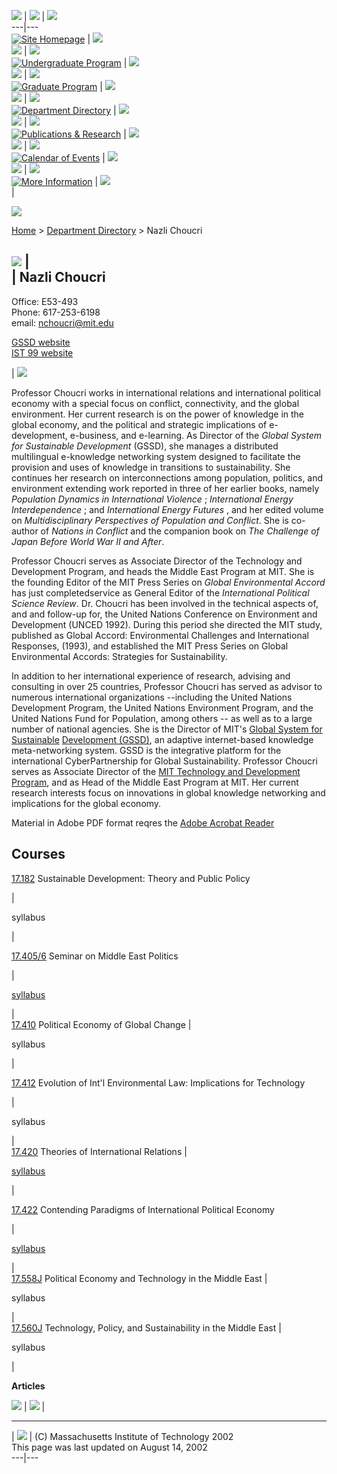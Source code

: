 ![](../Images/yellow_header.gif) |
![](../Navbars/images_site_navbar_left_margin/spacer.gif) |
![](../Navbars/images_site_navbar_left_margin/spacer.gif)  
---|---  
[![Site
Homepage](../Navbars/images_site_navbar_left_margin/site_navbar_left_margin_r1_c1.gif)](../index.html)
| ![](../Navbars/images_site_navbar_left_margin/spacer.gif)  
![](../Navbars/images_site_navbar_left_margin/site_navbar_left_margin_r2_c1.gif)
| ![](../Navbars/images_site_navbar_left_margin/spacer.gif)  
[![Undergraduate
Program](../Navbars/images_site_navbar_left_margin/site_navbar_left_margin_r3_c1.gif)](../undergraduate_program.html)
| ![](../Navbars/images_site_navbar_left_margin/spacer.gif)  
![](../Navbars/images_site_navbar_left_margin/site_navbar_left_margin_r4_c1.gif)
| ![](../Navbars/images_site_navbar_left_margin/spacer.gif)  
[![Graduate
Program](../Navbars/images_site_navbar_left_margin/site_navbar_left_margin_r5_c1.gif)](../graduate_program.html)
| ![](../Navbars/images_site_navbar_left_margin/spacer.gif)  
![](../Navbars/images_site_navbar_left_margin/site_navbar_left_margin_r6_c1.gif)
| ![](../Navbars/images_site_navbar_left_margin/spacer.gif)  
[![Department
Directory](../Navbars/images_site_navbar_left_margin/site_navbar_left_margin_r7_c1_f3.gif)](../department_directory.html)
| ![](../Navbars/images_site_navbar_left_margin/spacer.gif)  
![](../Navbars/images_site_navbar_left_margin/site_navbar_left_margin_r8_c1.gif)
| ![](../Navbars/images_site_navbar_left_margin/spacer.gif)  
[![Publications &
Research](../Navbars/images_site_navbar_left_margin/site_navbar_left_margin_r9_c1.gif)](../publications_and_research.html)
| ![](../Navbars/images_site_navbar_left_margin/spacer.gif)  
![](../Navbars/images_site_navbar_left_margin/site_navbar_left_margin_r10_c1.gif)
| ![](../Navbars/images_site_navbar_left_margin/spacer.gif)  
[![Calendar of
Events](../Navbars/images_site_navbar_left_margin/site_navbar_left_margin_r11_c1.gif)](../calendar_of_events.html)
| ![](../Navbars/images_site_navbar_left_margin/spacer.gif)  
![](../Navbars/images_site_navbar_left_margin/site_navbar_left_margin_r12_c1.gif)
| ![](../Navbars/images_site_navbar_left_margin/spacer.gif)  
[![More
Information](../Navbars/images_site_navbar_left_margin/site_navbar_left_margin_r13_c1.gif)](../more_information.html)
| ![](../Navbars/images_site_navbar_left_margin/spacer.gif)  
  |

  
![](../Images/page_banners/faculty_pages_banner.gif)

[Home](../index.html) > [Department Directory](../department_directory.html) >
Nazli Choucri  
  
![](../Images/margin_spacer.gif) |  
| **Nazli Choucri**  
---  
  
  
Office: E53-493  
Phone: 617-253-6198  
email: [nchoucri@mit.edu](mailto:nchoucri@mit.edu)

[GSSD website](http://gssd.mit.edu/)  
[IST 99 website](http://web.mit.edu/polisci/nchoucri/ist99.html)



| ![](../Images/portraits/Choucri.jpg)  
  
Professor Choucri works in international relations and international political
economy with a special focus on conflict, connectivity, and the global
environment. Her current research is on the power of knowledge in the global
economy, and the political and strategic implications of e-development,
e-business, and e-learning. As Director of the _Global System for Sustainable
Development_ (GSSD), she manages a distributed multilingual e-knowledge
networking system designed to facilitate the provision and uses of knowledge
in transitions to sustainability. She continues her research on
interconnections among population, politics, and environment extending work
reported in three of her earlier books, namely _Population Dynamics in
International Violence_ ; _International Energy Interdependence_ ; and
_International Energy Futures_ , and her edited volume on _Multidisciplinary
Perspectives of Population and Conflict_. She is co-author of _Nations in
Conflict_ and the companion book on _The Challenge of Japan Before World War
II and After_.

Professor Choucri serves as Associate Director of the Technology and
Development Program, and heads the Middle East Program at MIT. She is the
founding Editor of the MIT Press Series on _Global Environmental Accord_ has
just completedservice as General Editor of the _International Political
Science Review_. Dr. Choucri has been involved in the technical aspects of,
and and follow-up for, the United Nations Conference on Environment and
Development (UNCED 1992). During this period she directed the MIT study,
published as Global Accord: Environmental Challenges and International
Responses, (1993), and established the MIT Press Series on Global
Environmental Accords: Strategies for Sustainability.

In addition to her international experience of research, advising and
consulting in over 25 countries, Professor Choucri has served as advisor to
numerous international organizations \--including the United Nations
Development Program, the United Nations Environment Program, and the United
Nations Fund for Population, among others -- as well as to a large number of
national agencies. She is the Director of MIT's [Global System for
Sustainable](http://gssd.mit.edu) [Development (GSSD)](http://gssd.mit.edu),
an adaptive internet-based knowledge meta-networking system. GSSD is the
integrative platform for the international CyberPartnership for Global
Sustainability. Professor Choucri serves as Associate Director of the [MIT
Technology and Development Program](http://www-tdp.mit.edu/), and as Head of
the Middle East Program at MIT. Her current research interests focus on
innovations in global knowledge networking and implications for the global
economy.  
  
Material in Adobe PDF format reqres the [Adobe Acrobat
Reader](http://www.adobe.com/products/acrobat/readstep2.html)  
  
**Courses**  
---  
  
[
17.182](http://student.mit.edu/catalog/search.cgi?search=17.182&style=verbatim&when=*&times=&cred=*)
Sustainable Development: Theory and Public Policy

|

syllabus  
  
  |  
  
[17.405/6](http://student.mit.edu/catalog/search.cgi?search=17.406&style=verbatim&when=*&times=&cred=*)
Seminar on Middle East Politics

|

[syllabus](../research/choucri/17405_syllabus_spring2001.pdf)  
  
  |  
[17.410](http://student.mit.edu/catalog/search.cgi?search=17.410&style=verbatim&when=*&times=&cred=*l)
Political Economy of Global Change |

syllabus  
  
  |  
  
[17.412](http://student.mit.edu/catalog/search.cgi?search=17.412&style=verbatim&when=*&times=&cred=*)
Evolution of Int'l Environmental Law: Implications for Technology

|

syllabus  
  
  |  
[17.420](http://student.mit.edu/catalog/search.cgi?search=17.420&style=verbatim&when=*&times=&cred=*)
Theories of International Relations |

[syllabus](../research/choucri/17.420_syllabus_spring_2002.pdf)  
  
  |  
  
[17.422](http://student.mit.edu/catalog/search.cgi?search=17.422&style=verbatim&when=*&times=&cred=*)
Contending Paradigms of International Political Economy

|

[syllabus](../research/choucri/17422_syllabus_spring2001.pdf)  
  
  |  
[17.558J](http://student.mit.edu/catalog/search.cgi?search=17.558J&style=verbatim&when=*&times=&cred=*)
Political Economy and Technology in the Middle East  |

syllabus  
  
  |  
[17.560J](http://student.mit.edu/catalog/search.cgi?search=17.560J&style=verbatim&when=*&times=&cred=*)
Technology, Policy, and Sustainability in the Middle East  |

syllabus  
  
  |  
  
**Articles**  
  
![](/Images/spacer.gif) | ![](/Images/spacer.gif) |

* * *

| ![](http://web.mit.edu/interface/mit-993333/on-ffffff.gif) | (C)
Massachusetts Institute of Technology 2002  
This page was last updated on August 14, 2002  
---|---  
  


